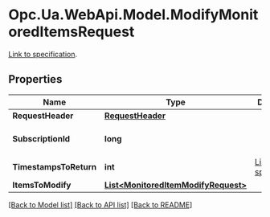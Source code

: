 # Opc.Ua.WebApi.Model.ModifyMonitoredItemsRequest
[Link to specification](https://reference.opcfoundation.org/v105/Core/docs/Part4/5.13.3/#5.13.3.2).

## Properties

Name | Type | Description | Notes
------------ | ------------- | ------------- | -------------
**RequestHeader** | [**RequestHeader**](RequestHeader.md) |  | [optional] 
**SubscriptionId** | **long** |  | [optional] [default to 0]
**TimestampsToReturn** | **int** | [Link to specification](https://reference.opcfoundation.org/v105/Core/docs/Part4/7.40). | [optional] 
**ItemsToModify** | [**List&lt;MonitoredItemModifyRequest&gt;**](MonitoredItemModifyRequest.md) |  | [optional] 

[[Back to Model list]](../README.md#documentation-for-models) [[Back to API list]](../README.md#documentation-for-api-endpoints) [[Back to README]](../README.md)

